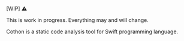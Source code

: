 [WIP] ⚠️ 

This is work in progress. Everything may and will change. 

Cothon is a static code analysis tool for Swift programming language. 